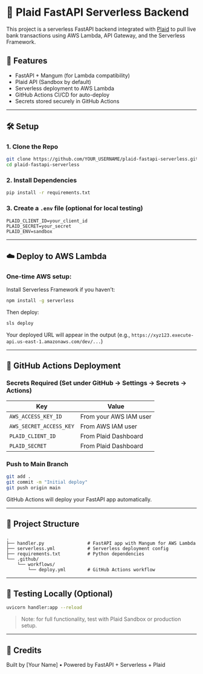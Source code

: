 # 🏦 Plaid FastAPI Serverless Backend

This project is a serverless FastAPI backend integrated with [Plaid](https://plaid.com) to pull live bank transactions using AWS Lambda, API Gateway, and the Serverless Framework.

## 🚀 Features

- FastAPI + Mangum (for Lambda compatibility)
- Plaid API (Sandbox by default)
- Serverless deployment to AWS Lambda
- GitHub Actions CI/CD for auto-deploy
- Secrets stored securely in GitHub Actions

---

## 🛠️ Setup

### 1. Clone the Repo

```bash
git clone https://github.com/YOUR_USERNAME/plaid-fastapi-serverless.git
cd plaid-fastapi-serverless
```

### 2. Install Dependencies

```bash
pip install -r requirements.txt
```

### 3. Create a `.env` file (optional for local testing)

```env
PLAID_CLIENT_ID=your_client_id
PLAID_SECRET=your_secret
PLAID_ENV=sandbox
```

---

## ☁️ Deploy to AWS Lambda

### One-time AWS setup:
Install Serverless Framework if you haven’t:

```bash
npm install -g serverless
```

Then deploy:

```bash
sls deploy
```

Your deployed URL will appear in the output (e.g., `https://xyz123.execute-api.us-east-1.amazonaws.com/dev/...`)

---

## 🔐 GitHub Actions Deployment

### Secrets Required (Set under GitHub → Settings → Secrets → Actions)

| Key                  | Value                       |
|----------------------|-----------------------------|
| `AWS_ACCESS_KEY_ID`  | From your AWS IAM user      |
| `AWS_SECRET_ACCESS_KEY` | From AWS IAM user       |
| `PLAID_CLIENT_ID`    | From Plaid Dashboard        |
| `PLAID_SECRET`       | From Plaid Dashboard        |

### Push to Main Branch

```bash
git add .
git commit -m "Initial deploy"
git push origin main
```

GitHub Actions will deploy your FastAPI app automatically.

---

## 📂 Project Structure

```
.
├── handler.py                # FastAPI app with Mangum for AWS Lambda
├── serverless.yml            # Serverless deployment config
├── requirements.txt          # Python dependencies
└── .github/
    └── workflows/
        └── deploy.yml        # GitHub Actions workflow
```

---

## 🧪 Testing Locally (Optional)

```bash
uvicorn handler:app --reload
```

> Note: for full functionality, test with Plaid Sandbox or production setup.

---

## 🧠 Credits

Built by [Your Name] • Powered by FastAPI + Serverless + Plaid